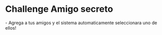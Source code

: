 <h1>Challenge Amigo secreto</h1>
- Agrega a tus amigos y el sistema automaticamente seleccionara uno de ellos!
